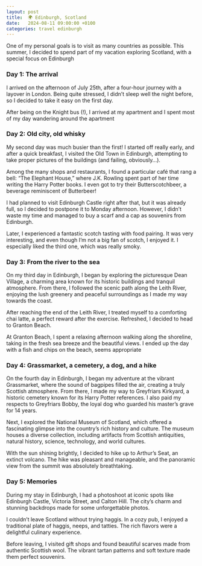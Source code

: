 ```yaml
---
layout: post
title:  🌍 Edinburgh, Scotland
date:   2024-08-11 09:00:00 +0100
categories: travel edinburgh
---
```


One of my personal goals is to visit as many countries as possible. This summer, I decided to spend part of my vacation exploring Scotland, with a special focus on Edinburgh

### Day 1: The arrival

I arrived on the afternoon of July 25th, after a four-hour journey with a layover in London. Being quite stressed, I didn’t sleep well the night before, so I decided to take it easy on the first day. 

After being on the Knight bus (!), I arrived at my apartment and I spent most of my day wandering around the apartment

### Day 2: Old city, old whisky

My second day was much busier than the first! I started off really early, and after a quick breakfast, I visited the Old Town in Edinburgh, attempting to take proper pictures of the buildings (and failing, obviously…).

Among the many shops and restaurants, I found a particular café that rang a bell: “The Elephant House,” where J.K. Rowling spent part of her time writing the Harry Potter books. I even got to try their Butterscotchbeer, a beverage reminiscent of Butterbeer!

I had planned to visit Edinburgh Castle right after that, but it was already full, so I decided to postpone it to Monday afternoon. However, I didn’t waste my time and managed to buy a scarf and a cap as souvenirs from Edinburgh.

Later, I experienced a fantastic scotch tasting with food pairing. It was very interesting, and even though I’m not a big fan of scotch, I enjoyed it. I especially liked the third one, which was really smoky.

### Day 3: From the river to the sea

On my third day in Edinburgh, I began by exploring the picturesque Dean Village, a charming area known for its historic buildings and tranquil atmosphere. From there, I followed the scenic path along the Leith River, enjoying the lush greenery and peaceful surroundings as I made my way towards the coast.

After reaching the end of the Leith River, I treated myself to a comforting chai latte, a perfect reward after the exercise. Refreshed, I decided to head to Granton Beach.

At Granton Beach, I spent a relaxing afternoon walking along the shoreline, taking in the fresh sea breeze and the beautiful views. I ended up the day with a fish and chips on the beach, seems appropriate

### Day 4: Grassmarket, a cemetery, a dog, and a hike 

On the fourth day in Edinburgh, I began my adventure at the vibrant Grassmarket, where the sound of bagpipes filled the air, creating a truly Scottish atmosphere. From there, I made my way to Greyfriars Kirkyard, a historic cemetery known for its Harry Potter references. I also paid my respects to Greyfriars Bobby, the loyal dog who guarded his master’s grave for 14 years.

Next, I explored the National Museum of Scotland, which offered a fascinating glimpse into the country’s rich history and culture. The museum houses a diverse collection, including artifacts from Scottish antiquities, natural history, science, technology, and world cultures.

With the sun shining brightly, I decided to hike up to Arthur’s Seat, an extinct volcano. The hike was pleasant and manageable, and the panoramic view from the summit was absolutely breathtaking.

### Day 5: Memories

During my stay in Edinburgh, I had a photoshoot at iconic spots like Edinburgh Castle, Victoria Street, and Calton Hill. The city’s charm and stunning backdrops made for some unforgettable photos.

I couldn’t leave Scotland without trying haggis. In a cozy pub, I enjoyed a traditional plate of haggis, neeps, and tatties. The rich flavors were a delightful culinary experience.

Before leaving, I visited gift shops and found beautiful scarves made from authentic Scottish wool. The vibrant tartan patterns and soft texture made them perfect souvenirs.